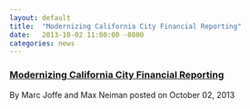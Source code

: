 ```yaml
---
layout: default
title:  "Modernizing California City Financial Reporting"
date:   2013-10-02 11:00:00 -0800
categories: news
---
```

<h3><a href="http://www.foxandhoundsdaily.com/2013/10/modernizing-california-city-financial-reporting-2/"
target="_blank">Modernizing California City Financial Reporting</a>
</h3>

By Marc Joffe and Max Neiman posted on October 02, 2013
